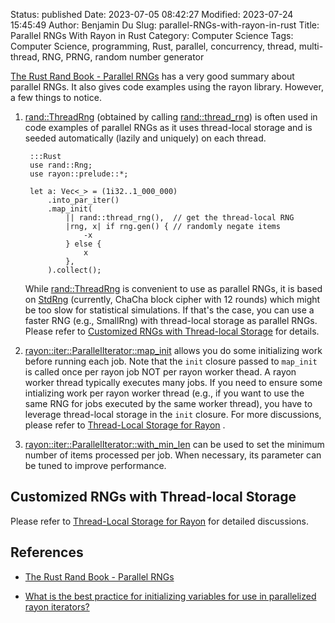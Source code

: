 Status: published
Date: 2023-07-05 08:42:27
Modified: 2023-07-24 15:45:49
Author: Benjamin Du
Slug: parallel-RNGs-with-rayon-in-rust
Title: Parallel RNGs With Rayon in Rust
Category: Computer Science
Tags: Computer Science, programming, Rust, parallel, concurrency, thread, multi-thread, RNG, PRNG, random number generator



[The Rust Rand Book - Parallel RNGs](https://rust-random.github.io/book/guide-parallel.html)
has a very good summary about parallel RNGs.
It also gives code examples using the rayon library.
However,
a few things to notice.

1. [rand::ThreadRng](https://docs.rs/rand/latest/rand/rngs/struct.ThreadRng.html)
    (obtained by calling [rand::thread_rng](https://docs.rs/rand/latest/rand/fn.thread_rng.html))
    is often used in code examples of parallel RNGs
    as it uses thread-local storage and is seeded automatically (lazily and uniquely) on each thread. 

        :::Rust
        use rand::Rng;
        use rayon::prelude::*;

        let a: Vec<_> = (1i32..1_000_000)
            .into_par_iter()
            .map_init(
                || rand::thread_rng(),  // get the thread-local RNG
                |rng, x| if rng.gen() { // randomly negate items
                    -x
                } else {
                    x
                },
            ).collect();

    While [rand::ThreadRng](https://docs.rs/rand/latest/rand/rngs/struct.ThreadRng.html)
    is convenient to use as parallel RNGs,
    it is based on
    [StdRng](https://docs.rs/rand/latest/rand/rngs/struct.StdRng.html)
    (currently, ChaCha block cipher with 12 rounds)
    which might be too slow for statistical simulations.
    If that's the case,
    you can use a faster RNG (e.g., SmallRng) with thread-local storage as parallel RNGs.
    Please refer to 
    [Customized RNGs with Thread-local Storage](https://www.legendu.net/misc/blog/parallel-RNGs-with-rayon-in-rust/#customized-rngs-with-thread-local-storage)
    for details.

2. [rayon::iter::ParallelIterator::map_init](https://docs.rs/rayon/latest/rayon/iter/trait.ParallelIterator.html#method.map_init)
    allows you do some initializing work before running each job.
    Note that the `init` closure passed to `map_init` is called once per rayon job
    NOT per rayon worker thead.
    A rayon worker thread typically executes many jobs. 
    If you need to ensure some intializing work per rayon worker thread
    (e.g., if you want to use the same RNG for jobs executed by the same worker thread),
    you have to leverage thread-local storage in the `init` closure.
    For more discussions,
    please refer to
    [Thread-Local Storage for Rayon]( https://www.legendu.net/misc/blog/thread-local-storage-for-rayon ) 
    .

3. [rayon::iter::ParallelIterator::with_min_len](https://docs.rs/rayon/latest/rayon/iter/trait.IndexedParallelIterator.html#method.with_min_len)
    can be used to set the minimum number of items processed per job.
    When necessary,
    its parameter can be tuned to improve performance.

## Customized RNGs with Thread-local Storage

Please refer to
[Thread-Local Storage for Rayon]( https://www.legendu.net/misc/blog/thread-local-storage-for-rayon ) 
for detailed discussions.

## References

- [The Rust Rand Book - Parallel RNGs](https://rust-random.github.io/book/guide-parallel.html)

- [What is the best practice for initializing variables for use in parallelized rayon iterators?](https://www.reddit.com/r/rust/comments/ya5m3r/what_is_the_best_practice_for_initializing/)

